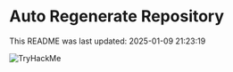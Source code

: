 # Auto Regenerate Repository

This README was last updated: 2025-01-09 21:23:19

 ![TryHackMe](https://tryhackme.com/badge/533634)